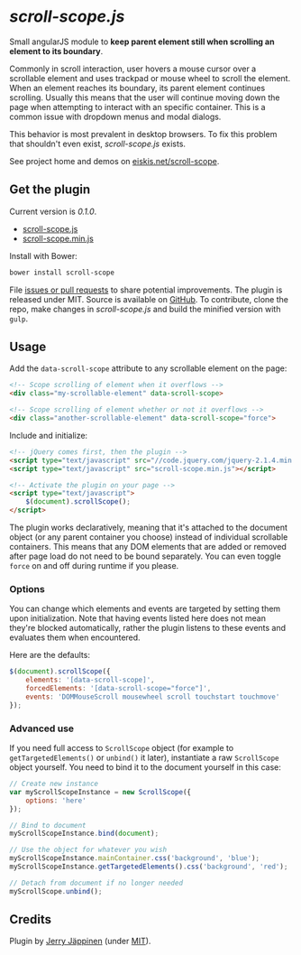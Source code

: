 
# *scroll-scope.js*

Small angularJS module to **keep parent element still when scrolling an element to its boundary**.

Commonly in scroll interaction, user hovers a mouse cursor over a scrollable element and uses trackpad or mouse wheel to scroll the element. When an element reaches its boundary, its parent element continues scrolling. Usually this means that the user will continue moving down the page when attempting to interact with an specific container. This is a common issue with dropdown menus and modal dialogs.

This behavior is most prevalent in desktop browsers. To fix this problem that shouldn't even exist, <em>scroll-scope.js</em> exists.

See project home and demos on [eiskis.net/scroll-scope](http://eiskis.net/scroll-scope).

## Get the plugin

Current version is *0.1.0*.

- [scroll-scope.js](https://raw.githubusercontent.com/Eiskis/scroll-scope/master/scroll-scope.js)
- [scroll-scope.min.js](https://raw.githubusercontent.com/Eiskis/scroll-scope/master/scroll-scope.min.js)

Install with Bower:

```sh
bower install scroll-scope
```

File [issues or pull requests](https://github.com/Eiskis/scroll-scope/issues) to share potential improvements. The plugin is released under MIT. Source is available on [GitHub](https://github.com/Eiskis/scroll-scope). To contribute, clone the repo, make changes in *scroll-scope.js* and build the minified version with `gulp`.



## Usage

Add the `data-scroll-scope` attribute to any scrollable element on the page:

```html
<!-- Scope scrolling of element when it overflows -->
<div class="my-scrollable-element" data-scroll-scope>

<!-- Scope scrolling of element whether or not it overflows -->
<div class="another-scrollable-element" data-scroll-scope="force">
```

Include and initialize:

```html
<!-- jQuery comes first, then the plugin -->
<script type="text/javascript" src="//code.jquery.com/jquery-2.1.4.min.js"></script>
<script type="text/javascript" src="scroll-scope.min.js"></script>

<!-- Activate the plugin on your page -->
<script type="text/javascript">
	$(document).scrollScope();
</script>
```

The plugin works declaratively, meaning that it's attached to the document object (or any parent container you choose) instead of individual scrollable containers. This means that any DOM elements that are added or removed after page load do not need to be bound separately. You can even toggle <code>force</code> on and off during runtime if you please.



### Options

You can change which elements and events are targeted by setting them upon initialization. Note that having events listed here does not mean they're blocked automatically, rather the plugin listens to these events and evaluates them when encountered.

Here are the defaults:

```js
$(document).scrollScope({
	elements: '[data-scroll-scope]',
	forcedElements: '[data-scroll-scope="force"]',
	events: 'DOMMouseScroll mousewheel scroll touchstart touchmove'
});
```


### Advanced use

If you need full access to `ScrollScope` object (for example to `getTargetedElements()` or `unbind()` it later), instantiate a raw `ScrollScope` object yourself. You need to bind it to the document yourself in this case:

```js
// Create new instance
var myScrollScopeInstance = new ScrollScope({
	options: 'here'
});

// Bind to document
myScrollScopeInstance.bind(document);

// Use the object for whatever you wish
myScrollScopeInstance.mainContainer.css('background', 'blue');
myScrollScopeInstance.getTargetedElements().css('background', 'red');

// Detach from document if no longer needed
myScrollScope.unbind();
```



## Credits

Plugin by [Jerry Jäppinen](http://eiskis.net/) (under [MIT](https://github.com/Eiskis/scroll-scope/blob/master/LICENSE)).
